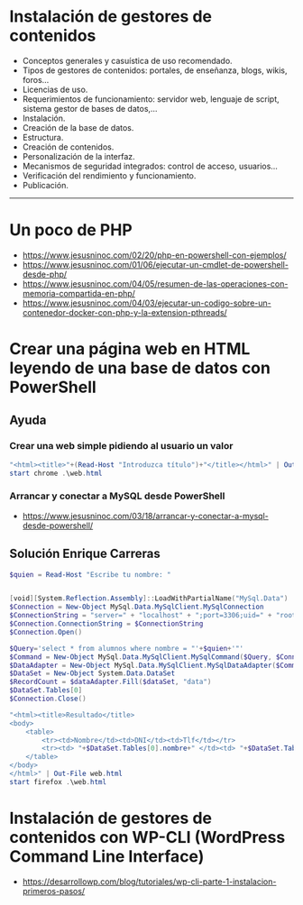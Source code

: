 # Instalación de gestores de contenidos
- Conceptos generales y casuística de uso recomendado.
- Tipos de gestores de contenidos: portales, de enseñanza, blogs, wikis, foros…
- Licencias de uso.
- Requerimientos de funcionamiento: servidor web, lenguaje de script, sistema gestor de bases de datos,…
- Instalación.
- Creación de la base de datos.
- Estructura.
- Creación de contenidos.
- Personalización de la interfaz.
- Mecanismos de seguridad integrados: control de acceso, usuarios…
- Verificación del rendimiento y funcionamiento.
- Publicación.

-----------

# Un poco de PHP
* https://www.jesusninoc.com/02/20/php-en-powershell-con-ejemplos/
* https://www.jesusninoc.com/01/06/ejecutar-un-cmdlet-de-powershell-desde-php/
* https://www.jesusninoc.com/04/05/resumen-de-las-operaciones-con-memoria-compartida-en-php/
* https://www.jesusninoc.com/04/03/ejecutar-un-codigo-sobre-un-contenedor-docker-con-php-y-la-extension-pthreads/

# Crear una página web en HTML leyendo de una base de datos con PowerShell
## Ayuda
### Crear una web simple pidiendo al usuario un valor
```PowerShell
"<html><title>"+(Read-Host "Introduzca título")+"</title></html>" | Out-File web.html
start chrome .\web.html
```
### Arrancar y conectar a MySQL desde PowerShell
* https://www.jesusninoc.com/03/18/arrancar-y-conectar-a-mysql-desde-powershell/

## Solución Enrique Carreras
```PowerShell
$quien = Read-Host "Escribe tu nombre: "


[void][System.Reflection.Assembly]::LoadWithPartialName("MySql.Data")
$Connection = New-Object MySql.Data.MySqlClient.MySqlConnection
$ConnectionString = "server=" + "localhost" + ";port=3306;uid=" + "root" +";database="+"bbdd"
$Connection.ConnectionString = $ConnectionString
$Connection.Open()

$Query='select * from alumnos where nombre = "'+$quien+'"'
$Command = New-Object MySql.Data.MySqlClient.MySqlCommand($Query, $Connection)
$DataAdapter = New-Object MySql.Data.MySqlClient.MySqlDataAdapter($Command)
$DataSet = New-Object System.Data.DataSet
$RecordCount = $dataAdapter.Fill($dataSet, "data")
$DataSet.Tables[0]
$Connection.Close() 

"<html><title>Resultado</title>
<body>
    <table>
        <tr><td>Nombre</td><td>DNI</td><td>Tlf</td></tr>
        <tr><td> "+$DataSet.Tables[0].nombre+" </td><td> "+$DataSet.Tables[0].dni+" </td><td> "+$DataSet.Tables[0].tlf+" </td></tr>
    </table>
</body>
</html>" | Out-File web.html
start firefox .\web.html
```

# Instalación de gestores de contenidos con WP-CLI (WordPress Command Line Interface)
* https://desarrollowp.com/blog/tutoriales/wp-cli-parte-1-instalacion-primeros-pasos/
